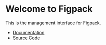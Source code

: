 # Welcome to Figpack

This is the management interface for Figpack.

- [Documentation](https://github.com/flatironinstitute/figpack/)
- [Source Code](https://github.com/flatironinstitute/figpack)
